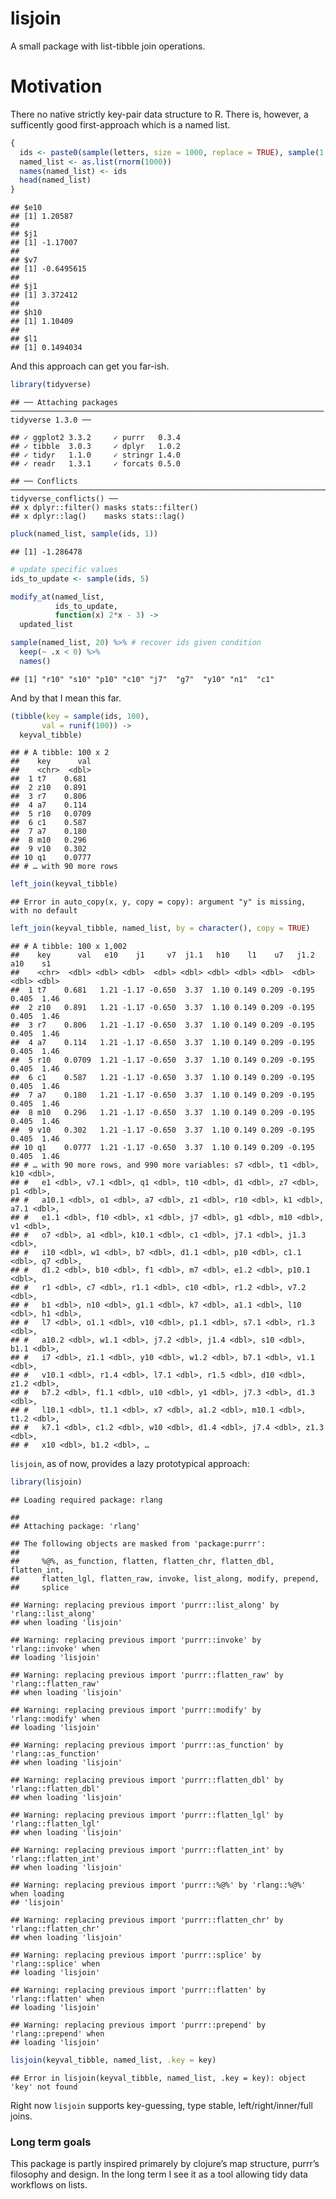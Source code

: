 lisjoin
================

A small package with list-tibble join operations.

# Motivation

There no native strictly key-pair data structure to R. There is,
however, a sufficently good first-approach which is a named list.

``` r
{
  ids <- paste0(sample(letters, size = 1000, replace = TRUE), sample(1:10, 4, replace = TRUE))
  named_list <- as.list(rnorm(1000))
  names(named_list) <- ids
  head(named_list)
}
```

    ## $e10
    ## [1] 1.20587
    ## 
    ## $j1
    ## [1] -1.17007
    ## 
    ## $v7
    ## [1] -0.6495615
    ## 
    ## $j1
    ## [1] 3.372412
    ## 
    ## $h10
    ## [1] 1.10409
    ## 
    ## $l1
    ## [1] 0.1494034

And this approach can get you far-ish.

``` r
library(tidyverse)
```

    ## ── Attaching packages ────────────────────────────────────────────────────────────────────── tidyverse 1.3.0 ──

    ## ✓ ggplot2 3.3.2     ✓ purrr   0.3.4
    ## ✓ tibble  3.0.3     ✓ dplyr   1.0.2
    ## ✓ tidyr   1.1.0     ✓ stringr 1.4.0
    ## ✓ readr   1.3.1     ✓ forcats 0.5.0

    ## ── Conflicts ───────────────────────────────────────────────────────────────────────── tidyverse_conflicts() ──
    ## x dplyr::filter() masks stats::filter()
    ## x dplyr::lag()    masks stats::lag()

``` r
pluck(named_list, sample(ids, 1)) 
```

    ## [1] -1.286478

``` r
# update specific values
ids_to_update <- sample(ids, 5)

modify_at(named_list, 
          ids_to_update, 
          function(x) 2*x - 3) ->
  updated_list

sample(named_list, 20) %>% # recover ids given condition
  keep(~ .x < 0) %>%
  names()
```

    ## [1] "r10" "s10" "p10" "c10" "j7"  "g7"  "y10" "n1"  "c1"

And by that I mean this far.

``` r
(tibble(key = sample(ids, 100),
       val = runif(100)) ->
  keyval_tibble)
```

    ## # A tibble: 100 x 2
    ##    key      val
    ##    <chr>  <dbl>
    ##  1 t7    0.681 
    ##  2 z10   0.891 
    ##  3 r7    0.806 
    ##  4 a7    0.114 
    ##  5 r10   0.0709
    ##  6 c1    0.587 
    ##  7 a7    0.180 
    ##  8 m10   0.296 
    ##  9 v10   0.302 
    ## 10 q1    0.0777
    ## # … with 90 more rows

``` r
left_join(keyval_tibble)
```

    ## Error in auto_copy(x, y, copy = copy): argument "y" is missing, with no default

``` r
left_join(keyval_tibble, named_list, by = character(), copy = TRUE)
```

    ## # A tibble: 100 x 1,002
    ##    key      val   e10    j1     v7  j1.1   h10    l1    u7   j1.2   a10    s1
    ##    <chr>  <dbl> <dbl> <dbl>  <dbl> <dbl> <dbl> <dbl> <dbl>  <dbl> <dbl> <dbl>
    ##  1 t7    0.681   1.21 -1.17 -0.650  3.37  1.10 0.149 0.209 -0.195 0.405  1.46
    ##  2 z10   0.891   1.21 -1.17 -0.650  3.37  1.10 0.149 0.209 -0.195 0.405  1.46
    ##  3 r7    0.806   1.21 -1.17 -0.650  3.37  1.10 0.149 0.209 -0.195 0.405  1.46
    ##  4 a7    0.114   1.21 -1.17 -0.650  3.37  1.10 0.149 0.209 -0.195 0.405  1.46
    ##  5 r10   0.0709  1.21 -1.17 -0.650  3.37  1.10 0.149 0.209 -0.195 0.405  1.46
    ##  6 c1    0.587   1.21 -1.17 -0.650  3.37  1.10 0.149 0.209 -0.195 0.405  1.46
    ##  7 a7    0.180   1.21 -1.17 -0.650  3.37  1.10 0.149 0.209 -0.195 0.405  1.46
    ##  8 m10   0.296   1.21 -1.17 -0.650  3.37  1.10 0.149 0.209 -0.195 0.405  1.46
    ##  9 v10   0.302   1.21 -1.17 -0.650  3.37  1.10 0.149 0.209 -0.195 0.405  1.46
    ## 10 q1    0.0777  1.21 -1.17 -0.650  3.37  1.10 0.149 0.209 -0.195 0.405  1.46
    ## # … with 90 more rows, and 990 more variables: s7 <dbl>, t1 <dbl>, k10 <dbl>,
    ## #   e1 <dbl>, v7.1 <dbl>, q1 <dbl>, t10 <dbl>, d1 <dbl>, z7 <dbl>, p1 <dbl>,
    ## #   a10.1 <dbl>, o1 <dbl>, a7 <dbl>, z1 <dbl>, r10 <dbl>, k1 <dbl>, a7.1 <dbl>,
    ## #   e1.1 <dbl>, f10 <dbl>, x1 <dbl>, j7 <dbl>, g1 <dbl>, m10 <dbl>, v1 <dbl>,
    ## #   o7 <dbl>, a1 <dbl>, k10.1 <dbl>, c1 <dbl>, j7.1 <dbl>, j1.3 <dbl>,
    ## #   i10 <dbl>, w1 <dbl>, b7 <dbl>, d1.1 <dbl>, p10 <dbl>, c1.1 <dbl>, q7 <dbl>,
    ## #   d1.2 <dbl>, b10 <dbl>, f1 <dbl>, m7 <dbl>, e1.2 <dbl>, p10.1 <dbl>,
    ## #   r1 <dbl>, c7 <dbl>, r1.1 <dbl>, c10 <dbl>, r1.2 <dbl>, v7.2 <dbl>,
    ## #   b1 <dbl>, n10 <dbl>, g1.1 <dbl>, k7 <dbl>, a1.1 <dbl>, l10 <dbl>, h1 <dbl>,
    ## #   l7 <dbl>, o1.1 <dbl>, v10 <dbl>, p1.1 <dbl>, s7.1 <dbl>, r1.3 <dbl>,
    ## #   a10.2 <dbl>, w1.1 <dbl>, j7.2 <dbl>, j1.4 <dbl>, s10 <dbl>, b1.1 <dbl>,
    ## #   i7 <dbl>, z1.1 <dbl>, y10 <dbl>, w1.2 <dbl>, b7.1 <dbl>, v1.1 <dbl>,
    ## #   v10.1 <dbl>, r1.4 <dbl>, l7.1 <dbl>, r1.5 <dbl>, d10 <dbl>, z1.2 <dbl>,
    ## #   b7.2 <dbl>, f1.1 <dbl>, u10 <dbl>, y1 <dbl>, j7.3 <dbl>, d1.3 <dbl>,
    ## #   l10.1 <dbl>, t1.1 <dbl>, x7 <dbl>, a1.2 <dbl>, m10.1 <dbl>, t1.2 <dbl>,
    ## #   k7.1 <dbl>, c1.2 <dbl>, w10 <dbl>, d1.4 <dbl>, j7.4 <dbl>, z1.3 <dbl>,
    ## #   x10 <dbl>, b1.2 <dbl>, …

`lisjoin`, as of now, provides a lazy prototypical approach:

``` r
library(lisjoin)
```

    ## Loading required package: rlang

    ## 
    ## Attaching package: 'rlang'

    ## The following objects are masked from 'package:purrr':
    ## 
    ##     %@%, as_function, flatten, flatten_chr, flatten_dbl, flatten_int,
    ##     flatten_lgl, flatten_raw, invoke, list_along, modify, prepend,
    ##     splice

    ## Warning: replacing previous import 'purrr::list_along' by 'rlang::list_along'
    ## when loading 'lisjoin'

    ## Warning: replacing previous import 'purrr::invoke' by 'rlang::invoke' when
    ## loading 'lisjoin'

    ## Warning: replacing previous import 'purrr::flatten_raw' by 'rlang::flatten_raw'
    ## when loading 'lisjoin'

    ## Warning: replacing previous import 'purrr::modify' by 'rlang::modify' when
    ## loading 'lisjoin'

    ## Warning: replacing previous import 'purrr::as_function' by 'rlang::as_function'
    ## when loading 'lisjoin'

    ## Warning: replacing previous import 'purrr::flatten_dbl' by 'rlang::flatten_dbl'
    ## when loading 'lisjoin'

    ## Warning: replacing previous import 'purrr::flatten_lgl' by 'rlang::flatten_lgl'
    ## when loading 'lisjoin'

    ## Warning: replacing previous import 'purrr::flatten_int' by 'rlang::flatten_int'
    ## when loading 'lisjoin'

    ## Warning: replacing previous import 'purrr::%@%' by 'rlang::%@%' when loading
    ## 'lisjoin'

    ## Warning: replacing previous import 'purrr::flatten_chr' by 'rlang::flatten_chr'
    ## when loading 'lisjoin'

    ## Warning: replacing previous import 'purrr::splice' by 'rlang::splice' when
    ## loading 'lisjoin'

    ## Warning: replacing previous import 'purrr::flatten' by 'rlang::flatten' when
    ## loading 'lisjoin'

    ## Warning: replacing previous import 'purrr::prepend' by 'rlang::prepend' when
    ## loading 'lisjoin'

``` r
lisjoin(keyval_tibble, named_list, .key = key)
```

    ## Error in lisjoin(keyval_tibble, named_list, .key = key): object 'key' not found

Right now `lisjoin` supports key-guessing, type stable,
left/right/inner/full joins.

### Long term goals

This package is partly inspired primarely by clojure’s map structure,
purrr’s filosophy and design. In the long term I see it as a tool
allowing tidy data workflows on lists.
